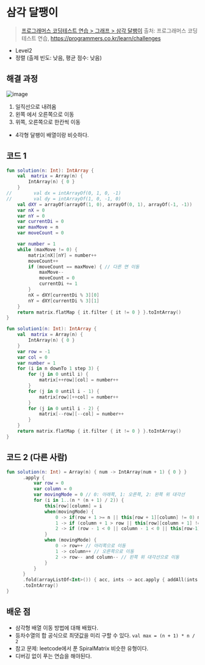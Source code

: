 # 삼각 달팽이

> [프로그래머스 코딩테스트 연습 > 그래프 > 삼각 달팽이](https://school.programmers.co.kr/learn/courses/30/lessons/68645)
> 출처: 프로그래머스 코딩 테스트 연습, https://programmers.co.kr/learn/challenges

- Level2
- 정렬 (출제 빈도: 낮음, 평균 점수: 낮음)

## 해결 과정
![image](https://user-images.githubusercontent.com/8637598/193442696-28f03e0d-7ad0-4295-8ab9-422311ce8caf.png)
1. 일직선으로 내려옴
2. 왼쪽 에서 오른쪽으로 이동
3. 위쪽, 오른쪽으로 한칸씩 이동

- 4각형 달팽이 배열이랑 비슷하다.

## 코드 1

```kotlin
fun solution(n: Int): IntArray {
    val  matrix = Array(n) {
        IntArray(n) { 0 }
    }
//        val dx = intArrayOf(0, 1, 0, -1)
//        val dy = intArrayOf(1, 0, -1, 0)
    val dXY = arrayOf(arrayOf(1, 0), arrayOf(0, 1), arrayOf(-1, -1))
    var nX = 0
    var nY = 0
    var currentDi = 0
    var maxMove = n
    var moveCount = 0

    var number = 1
    while (maxMove != 0) {
        matrix[nX][nY] = number++
        moveCount++
        if (moveCount == maxMove) { // 다른 면 이동
            maxMove--
            moveCount = 0
            currentDi += 1
        }
        nX = dXY[currentDi % 3][0]
        nY = dXY[currentDi % 3][1]
    }
    return matrix.flatMap { it.filter { it != 0 } }.toIntArray()
}

fun solution1(n: Int): IntArray {
    val  matrix = Array(n) {
        IntArray(n) { 0 }
    }
    var row = -1
    var col = 0
    var number = 1
    for (i in n downTo 1 step 3) {
        for (j in 0 until i) {
            matrix[++row][col] = number++
        }
        for (j in 0 until i - 1) {
            matrix[row][++col] = number++
        }
        for (j in 0 until i - 2) {
            matrix[--row][--col] = number++
        }
    }
    return matrix.flatMap { it.filter { it != 0 } }.toIntArray()
}
```

## 코드 2 (다른 사람)

```kotlin
fun solution(n: Int) = Array(n) { num -> IntArray(num + 1) { 0 } }
      .apply {
          var row = 0
          var column = 0
          var movingMode = 0 // 0: 아래쪽, 1: 오른쪽, 2: 왼쪽 위 대각선
          for (i in 1..(n * (n + 1) / 2)) {
              this[row][column] = i
              when(movingMode) {
                  0 -> if(row + 1 >= n || this[row + 1][column] != 0) movingMode = 1
                  1 -> if (column + 1 > row || this[row][column + 1] != 0) movingMode = 2
                  2 -> if (row - 1 < 0 || column - 1 < 0 || this[row-1][column - 1] != 0) movingMode = 0
              }
              when (movingMode) {
                  0 -> row++ // 아리쪽으로 이동
                  1 -> column++ // 오른쪽으로 이동
                  2 -> row-- and column-- // 왼쪽 위 대각선으로 이동
              }
          }
      }
      .fold(arrayListOf<Int>()) { acc, ints -> acc.apply { addAll(ints.toList()) } }
      .toIntArray()
}
```

## 배운 점

- 삼각형 배열 이동 방법에 대해 배웠다. 
- 등차수열의 합 공식으로 최댓값을 미리 구할 수 있다.
  `val max = (n + 1) * n / 2`
- 참고 문제: leetcode에서 푼 SpiralMatrix 비슷한 유형이다.
- 디버깅 없이 푸는 연습을 해야된다.
